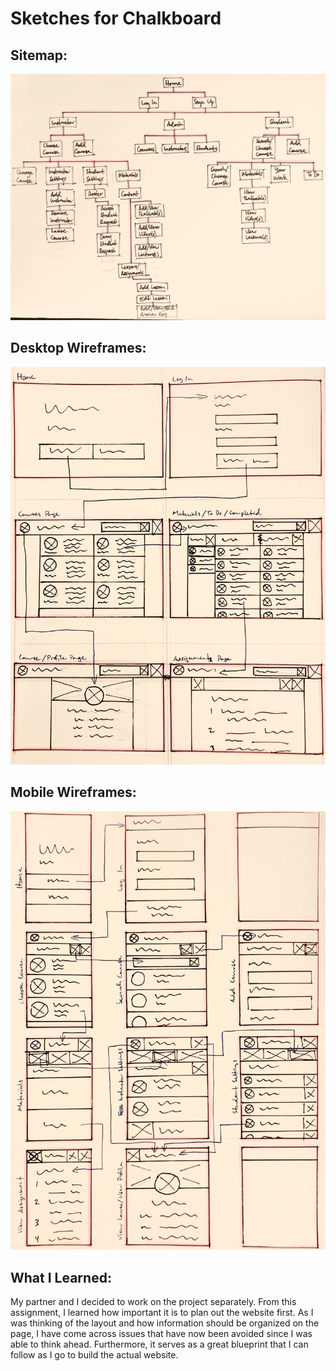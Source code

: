 # Sketches for Chalkboard

## Sitemap:
![Chalkboard sitemap](https://raw.githubusercontent.com/brpasiliao/chalkboard/master/sketches/sitemap.jpg)

## Desktop Wireframes:
![Chalkboard wireframes for desktop](https://raw.githubusercontent.com/brpasiliao/chalkboard/master/sketches/desktop_wireframes.jpg)

## Mobile Wireframes:
![Chalkboard wireframes for mobile](https://raw.githubusercontent.com/brpasiliao/chalkboard/master/sketches/mobile_wireframes.jpg)

## What I Learned:
My partner and I decided to work on the project separately. From this assignment, I learned how important it is to plan out the website first. As I was thinking of the layout and how information should be organized on the page, I have come across issues that have now been avoided since I was able to think ahead. Furthermore, it serves as a great blueprint that I can follow as I go to build the actual website.

